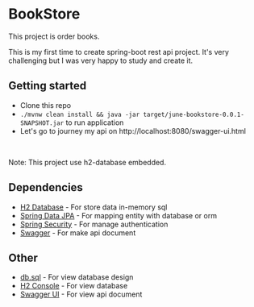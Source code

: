 # BookStore
This project is order books.

This is my first time to create spring-boot rest api project.
It's very challenging but I was very happy to study and create it.

## Getting started
- Clone this repo
- `./mvnw clean install && java -jar target/june-bookstore-0.0.1-SNAPSHOT.jar` to run application
- Let's go to journey my api on http://localhost:8080/swagger-ui.html
<br/>

Note: This project use h2-database embedded.

## Dependencies
- [H2 Database](https://mvnrepository.com/artifact/com.h2database/h2) - For store data in-memory sql
- [Spring Data JPA](https://mvnrepository.com/artifact/org.springframework.boot/spring-boot-starter-data-jpa) - For mapping entity with database or orm 
- [Spring Security](https://mvnrepository.com/artifact/org.springframework.boot/spring-boot-starter-security) - For manage authentication
- [Swagger](https://mvnrepository.com/artifact/io.springfox/springfox-swagger2) - For make api document

## Other
- [db.sql](https://github.com/weeravit/BookStore/blob/master/src/main/resources/db.sql) - For view database design
- [H2 Console](http://localhost:8080/h2-console) - For view database
- [Swagger UI](http://localhost:8080/swagger-ui.html) - For view api document
